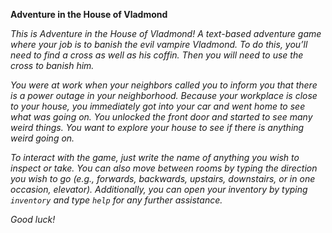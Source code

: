 **Adventure in the House of Vladmond**

*This is Adventure in the House of Vladmond! A text-based adventure game where your job is to banish the evil vampire Vladmond. To do this, you’ll need to find a cross as well as his coffin. Then you will need to use the cross to banish him.*

*You were at work when your neighbors called you to inform you that there is a power outage in your neighborhood. Because your workplace is close to your house, you immediately got into your car and went home to see what was going on. You unlocked the front door and started to see many weird things. You want to explore your house to see if there is anything weird going on.*

*To interact with the game, just write the name of anything you wish to inspect or take. You can also move between rooms by typing the direction you wish to go (e.g., forwards, backwards, upstairs, downstairs, or in one occasion, elevator). Additionally, you can open your inventory by typing `inventory` and type `help` for any further assistance.*

*Good luck!*
